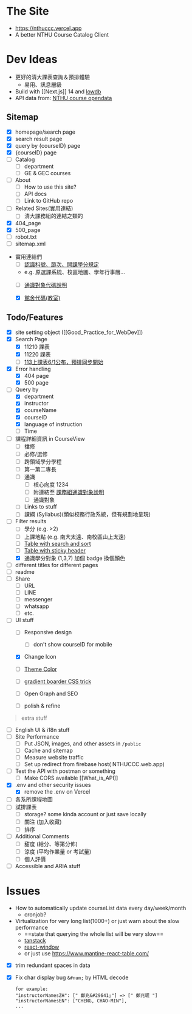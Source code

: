 # The Site
- https://nthuccc.vercel.app
- A better NTHU Course Catalog Client

# Dev Ideas
- 更好的清大課表查詢＆預排體驗
	- 易用、訊息層級
- Build with [[Next.js]] 14 and [lowdb](https://github.com/typicode/lowdb)
- API data from: [NTHU course opendata](https://curricul.site.nthu.edu.tw/p/406-1208-111356,r7883.php?Lang=zh-tw)  

  
## Sitemap
- [x] homepage/search page
- [x] search result page
- [x] query by {courseID} page
- [x] {courseID} page
- [ ] Catalog
	- [ ] department
	- [ ] GE & GEC courses
- [ ] About
	- [ ] How to use this site?
	- [ ] API docs
	- [ ] Link to GitHub repo
- [ ] Related Sites(實用連結)
	- [ ] 清大課務組的連結之類的
- [x] 404_page
- [x] 500_page
- [ ] robot.txt
- [ ] sitemap.xml

- 實用連結們
	- [ ] [認識科號、節次、開課學分規定](https://curricul.site.nthu.edu.tw/p/403-1208-8507-1.php?Lang=zh-tw)
	 - e.g. 原選課系統、校區地圖、學年行事曆…
	- [ ] [通識對象代碼說明](https://curricul.site.nthu.edu.tw/p/404-1208-11133.php)
	- [x] [館舍代碼(教室)](https://curricul.site.nthu.edu.tw/p/406-1208-50862,r8507.php?Lang=zh-tw)


## Todo/Features
- [x] site setting object ([[Good_Practice_for_WebDev]])
- [x] Search Page
	- [x] 11210 課表
	- [x] 11220 課表
	- [ ] [113上課表6/1公布，預排同步開始](https://curricul.site.nthu.edu.tw/p/406-1208-265393,r7797.php?Lang=zh-tw)
- [x] Error handling
	- [x] 404 page
	- [x] 500 page
- [ ] Query by
	- [x] department
	- [x] instructor
	- [x] courseName
	- [x] courseID
	- [x] language of instruction
	- [ ] Time
- [ ] 課程詳細資訊 in CourseView
	- [ ] 擋修
	- [ ] 必修/選修
	- [ ] 跨領域學分學程
	- [ ] 第一第二專長
	- [ ] 通識
		- [ ] 核心向度 1234
		- [ ] 附連結至 [課務組通識對象說明](https://curricul.site.nthu.edu.tw/p/404-1208-11133.php)
		- [ ] 通識對象
	- [ ] Links to stuff
	- [ ] 課綱 (Syllabus)(類似校務行政系統，但有規劃地呈現)
- [ ] Filter results
	- [ ] 學分 (e.g. >2)
	- [ ] 上課地點 (e.g. 南大太遠、南校區山上太遠)
	- [ ] [Table with search and sort](https://ui.mantine.dev/component/table-sort/#table-sort)
	- [ ] [Table with sticky header](https://ui.mantine.dev/component/table-scroll-area/#table-scroll-area)
	- [x] 通識學分對象 (1,3,7) 加個 badge 換個顏色 
- [ ] different titles for different pages
- [ ] readme
- [ ] Share
	- [ ] URL
	- [ ] LINE
	- [ ] messenger
	- [ ] whatsapp
	- [ ] etc.
- [ ] UI stuff
	- [ ] Responsive design
		- [ ] don't show courseID for mobile
	- [x] Change Icon
	- [ ] [Theme Color](https://colorhunt.co/palette/11052c3d087bf43b86ffe459)
	- [ ] [gradient boarder CSS trick](https://codepen.io/jlengstorf/pen/WNPGMJo)
	- [ ] Open Graph and SEO
	- [ ] polish & refine



>extra stuff
- [ ] English UI & i18n stuff
- [ ] Site Performance
	- [ ] Put JSON, images, and other assets in `/public`
	- [ ] Cache and sitemap
	- [ ] Measure website traffic
	- [ ] Set up redirect from firebase host( NTHUCCC.web.app)
- [ ] Test the API with postman or something
	- [ ] Make CORS available [[What_is_API]]
- [x] .env and other security issues
	- [x] remove the .env on Vercel
- [ ] 各系所課程地圖
- [ ] 試排課表 
    - [ ] storage? some kinda account or just save locally
    - [ ] 關注 (加入收藏)
    - [ ] 排序
- [ ] Additional Comments
    - [ ] 甜度 (給分、等第分佈)
    - [ ] 涼度 (平均作業量 or 考試量)
    - [ ] 個人評價
- [ ] Accessible and ARIA stuff

# Issues
- How to automatically update courseList data every day/week/month  
	- cronjob?
- Virtualization for very long list(1000+) or just warn about the slow performance  
	- ==state that querying the whole list will be very slow==
	- [tanstack](https://tanstack.com/virtual/v3)  
	- [react-window](https://github.com/bvaughn/react-window)  
	- or just use https://www.mantine-react-table.com/
- [x] trim redundant spaces in data
- [x] Fix char display bug `&#num;` by HTML decode
	```plaintext
	for example:
	"instructorNamesZH": [" 鄭兆&#29641;"] => [" 鄭兆珉 "]  
	"instructorNamesEN": ["CHENG, CHAO-MIN"],
	...
	```

